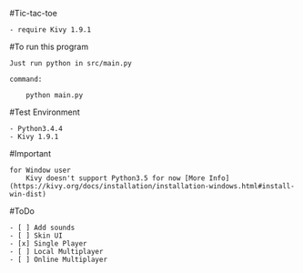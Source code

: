 #Tic-tac-toe

    - require Kivy 1.9.1

#To run this program

    Just run python in src/main.py
    
    command:
        
        python main.py
        

#Test Environment

    - Python3.4.4
    - Kivy 1.9.1
    
#Important
    
    for Window user
        Kivy doesn't support Python3.5 for now [More Info](https://kivy.org/docs/installation/installation-windows.html#install-win-dist)

#ToDo

    - [ ] Add sounds
    - [ ] Skin UI
    - [x] Single Player
    - [ ] Local Multiplayer
    - [ ] Online Multiplayer
